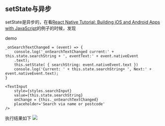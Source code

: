 # 

## setState与异步
setState是异步的，在看[React Native Tutorial: Building iOS and Android Apps with JavaScript](https://www.raywenderlich.com/165140/react-native-tutorial-building-ios-android-apps-javascript)的例子的时候，发现

demo 

```
_onSearchTextChanged = (event) => {
    console.log('_onSearchTextChanged current:' + this.state.searchString + ', eventText:' + event.nativeEvent
    .text);
    this.setState( { searchString: event.nativeEvent.text })
    console.log('Current: ' + this.state.searchString+ ', Next:' + event.nativeEvent.text);
}
    
<TextInput
    style={styles.searchInput}
    value={this.state.searchString}
    onChange = {this._onSearchTextChanged}
    placeholder='Search via name or postcode'
/>
```
执行结果如下
![](http://onkcruzxc.bkt.clouddn.com/2017-10-11-15076912164024.jpg)


